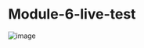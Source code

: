 # Module-6-live-test
![image](https://github.com/LazyAsif/Module-6-live-test/assets/135583730/58620ea6-9514-4317-b7d1-eb1774c78ce4)
